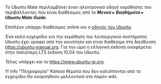 Το Ubuntu Mate περιλαμβάνει έναν ηλεκτρονικό οδηγό εκμάθησης του
περιβάλλοντος που είναι διαθέσιμος από το ***Μενού*** ▸ ***Βοηθήματα*** ▸ ***Ubuntu Mate Guide***.

Επιπλέον υπάρχει διαθέσιμος online και ο [οδηγός του
Ubuntu](https://help.ubuntu.com/lts/ubuntu-help/index.html)

Ένα καλό εγχειρίδιο για την εκμάθηση του λειτουργικού συστήματος Ubuntu
έχει γραφεί από την κοινότητα και είναι διαθέσιμο στη διεύθυνση
<https://ubuntu-manual.org>. Για την ώρα η ελληνική έκδοση αναφέρεται
στην παλιότερη LTS έκδοση 10.04 του Ubuntu.

Τέλος υπάρχει και το <https://www.ubuntu-gr.org>.

!!! info "Πληροφορία"
    Κάποια θέματα που δεν καλύπτονται από το εγχειρίδιο θα αναρτηθούν μελλοντικά στο παρόν wiki.
